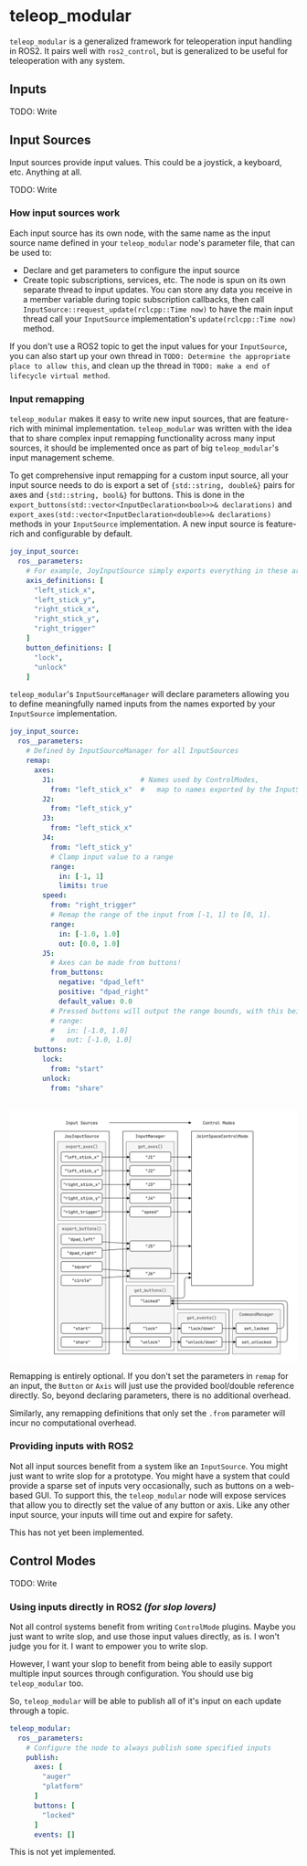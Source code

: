 # teleop_modular

`teleop_modular` is a generalized framework for teleoperation input handling in ROS2. It pairs well with `ros2_control`, but is 
generalized to be useful for teleoperation with any system. 

## Inputs

TODO: Write

## Input Sources

Input sources provide input values. This could be a joystick, a keyboard, etc. Anything at all.

TODO: Write

### How input sources work

Each input source has its own node, with the same name as the input source name defined in your `teleop_modular` node's 
parameter file, that can be used to:
  - Declare and get parameters to configure the input source
  - Create topic subscriptions, services, etc.
The node is spun on its own separate thread to input updates. You can store any data you receive in a member variable 
during topic subscription callbacks, then call `InputSource::request_update(rclcpp::Time now)` to have the main input 
thread call your `InputSource` implementation's `update(rclcpp::Time now)` method.

If you don't use a ROS2 topic to get the input values for your `InputSource`, you can also start up your own thread in
`TODO: Determine the appropriate place to allow this`, and clean up the thread in `TODO: make a end of lifecycle virtual
method`.

### Input remapping

`teleop_modular` makes it easy to write new input sources, that are feature-rich with minimal implementation. `teleop_modular` was 
written with the idea that to share complex input remapping functionality across many input sources, it should be 
implemented once as part of big `teleop_modular`'s input management scheme.

To get comprehensive input remapping for a custom input source, all your input source needs to do is export a set of 
`{std::string, double&}` pairs for axes and `{std::string, bool&}` for buttons. This is done in the 
`export_buttons(std::vector<InputDeclaration<bool>>& declarations)` and 
`export_axes(std::vector<InputDeclaration<double>>& declarations)` methods in your `InputSource` implementation. 
A new input source is feature-rich and configurable by default.

```yaml
joy_input_source:
  ros__parameters:
    # For example, JoyInputSource simply exports everything in these arrays:
    axis_definitions: [
      "left_stick_x",
      "left_stick_y",
      "right_stick_x",
      "right_stick_y",
      "right_trigger"
    ]
    button_definitions: [
      "lock",
      "unlock"
    ]
```

`teleop_modular`'s `InputSourceManager` will declare parameters allowing you to define meaningfully named inputs from the names 
exported by your `InputSource` implementation.

```yaml
joy_input_source:
  ros__parameters:
    # Defined by InputSourceManager for all InputSources
    remap:
      axes:
        J1:                     # Names used by ControlModes,
          from: "left_stick_x"  #   map to names exported by the InputSource.
        J2:
          from: "left_stick_y"
        J3:
          from: "left_stick_x"
        J4:
          from: "left_stick_y"
          # Clamp input value to a range
          range:                
            in: [-1, 1]
            limits: true  
        speed:
          from: "right_trigger"
          # Remap the range of the input from [-1, 1] to [0, 1].
          range:
            in: [-1.0, 1.0]
            out: [0.0, 1.0]
        J5:
          # Axes can be made from buttons!  
          from_buttons: 
            negative: "dpad_left"
            positive: "dpad_right"
            default_value: 0.0
          # Pressed buttons will output the range bounds, with this being the default:
          # range:
          #   in: [-1.0, 1.0]
          #   out: [-1.0, 1.0]
      buttons:
        lock:
          from: "start"
        unlock:
          from: "share"
  
```

![Example mapping of inputs in a diagram](./teleop_modular/docs/assets/big_teleop_input_mapping_example_light.drawio.svg)

Remapping is entirely optional. If you don't set the parameters in `remap` for an input, the `Button` or `Axis` will 
just use the provided bool/double reference directly. So, beyond declaring parameters, there is no additional overhead. 

Similarly, any remapping definitions that only set the `.from` parameter will incur no computational overhead.

### Providing inputs with ROS2

Not all input sources benefit from a system like an `InputSource`. You might just want to write slop for a prototype. You might have a system that could provide a sparse set of inputs very occasionally, such 
as buttons on a web-based GUI. To support this, the `teleop_modular` node will expose services that allow you to directly set 
the value of any button or axis. Like any other input source, your inputs will time out and expire for safety. 

This has not yet been implemented.

## Control Modes

TODO: Write

### Using inputs directly in ROS2 *(for slop lovers)*

Not all control systems benefit from writing `ControlMode` plugins. Maybe you just want to write slop, and use 
those input values directly, as is. I won't judge you for it. I want to empower you to write slop. 

However, I want your slop to benefit from being able to easily support multiple input sources through configuration. You
should use big `teleop_modular` too.

So, `teleop_modular` will be able to publish all of it's input on each update through a topic. 

```yaml
teleop_modular:
  ros__parameters:
    # Configure the node to always publish some specified inputs 
    publish:
      axes: [
        "auger"
        "platform"
      ]
      buttons: [
        "locked"
      ]
      events: []
```

This is not yet implemented.


